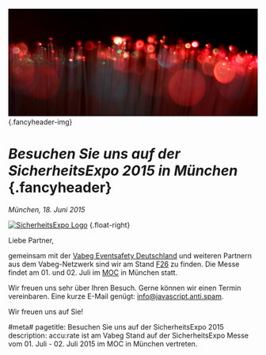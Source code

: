 ![](/img/accurate-bild-start.jpg) {.fancyheader-img}
# *Besuchen Sie uns auf der SicherheitsExpo&nbsp;2015 in München* {.fancyheader}

*München, 18. Juni 2015*

[![SicherheitsExpo Logo](/img/associates/logo-sicherheits-messe-muenchen.gif)](http://www.sicherheitsexpo.de/ "accu:rate auf der SicherheitsExpo") {.float-right}

Liebe Partner,

gemeinsam mit der [Vabeg Eventsafety Deutschland](http://www.vabeg.de) und weiteren Partnern aus dem Vabeg-Netzwerk sind wir am Stand [F26](http://www.sicherheitsexpo.de/fileadmin/user_upload/se/pdf/visio-sicherheitsexpo2015_.pdf) zu finden. Die Messe findet am 01. und 02. Juli im [MOC](http://www.moc-muenchen.de/de/home.html) in München statt.

Wir freuen uns sehr über Ihren Besuch. Gerne können wir einen Termin vereinbaren. Eine kurze E-Mail genügt:
<span class="mailadresse" data-to="info">info@javascript.anti.spam</span>.

Wir freuen uns auf Sie!



#meta#
pagetitle: Besuchen Sie uns auf der SicherheitsExpo 2015
description: accu:rate ist am Vabeg Stand auf der SicherheitsExpo Messe vom 01. Juli - 02. Juli 2015 im MOC in München vertreten.



